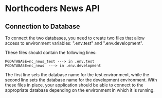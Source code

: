 # Northcoders News API

## Connection to Database

To connect the two databases, you need to create two files that allow access to environment variables: ".env.test" and ".env.development".

These files should contain the following lines:

```
PGDATABASE=nc_news_test ---> in .env.test
PGDATABASE=nc_news  ---> in .env.development
```

The first line sets the database name for the test environment, while the second line sets the database name for the development environment. With these files in place, your application should be able to connect to the appropriate database depending on the environment in which it is running.
